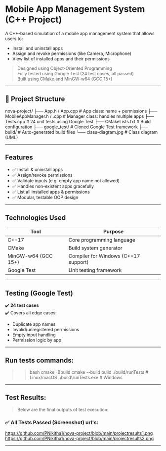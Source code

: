 # Mobile App Management System (C++ Project)

A C++-based simulation of a mobile app management system that allows users to:
- Install and uninstall apps
- Assign and revoke permissions (like Camera, Microphone)
- View list of installed apps and their permissions

> Designed using Object-Oriented Programming  
> Fully tested using Google Test (24 test cases, all passed)  
> Built using CMake and MinGW-w64 (GCC 15+)

---

## 📂 Project Structure
nova-project/
├── App.h / App.cpp # App class: name + permissions
├── MobileAppManager.h / .cpp # Manager class: handles multiple apps
├── Tests.cpp # 24 unit tests using Google Test
├── CMakeLists.txt # Build configuration
├── google_test/ # Cloned Google Test framework
├── build/ # Auto-generated build files
└── class-diagram.jpg # Class diagram (UML)

---

## Features

- ✅ Install & uninstall apps
- ✅ Assign/revoke permissions
- ✅ Validate inputs (e.g. empty app name not allowed)
- ✅ Handles non-existent apps gracefully
- ✅ List all installed apps & permissions
- ✅ Modular, testable OOP design

---

## Technologies Used

| Tool             | Purpose                        |
|------------------|---------------------------------|
| C++17            | Core programming language       |
| CMake            | Build system generator          |
| MinGW-w64 (GCC 15+)| Compiler for Windows (C++17 support) |
| Google Test      | Unit testing framework          |

---

## Testing (Google Test)

✔️ **24 test cases**  
✔️ Covers all edge cases:  
- Duplicate app names  
- Invalid/unregistered permissions  
- Empty input handling  
- Permission logic by app
  
---

## Run tests commands:
>> bash
     cmake -Bbuild
     cmake --build build
    ./build/runTests        # Linux/macOS
    .\build\runTests.exe    # Windows

---

## Test Results:
> Below are the final outputs of test execution:
### ✅ All Tests Passed (Screenshot) url's:
https://github.com/PNikitha1/nova-project/blob/main/projectresults1.png
https://github.com/PNikitha1/nova-project/blob/main/projectresults2.png

---





